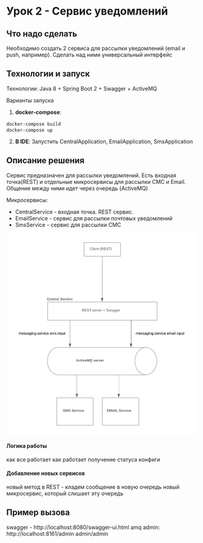 # Урок 2 - Сервис уведомлений
## Что надо сделать
Необходимо создать 2 сервиса для рассылки уведомлений (email и push, например). Сделать над ними универсальный интерфейс

## Технологии и запуск
Технологии: Java 8 + Spring Boot 2 + Swagger + ActiveMQ


Варианты запуска

1) **docker-compose**:
```
docker-compose build
docker-compose up
```

2) **В IDE**: Запустить CentralApplication, EmailApplication, SmsApplication


## Описание решения
Сервис предназначен для рассылки уведомлений.
Есть входная точка(REST) и отдельные микросервисы для рассылки СМС и  Email. Общение между ними идет через очередь (ActiveMQ)

Микросервисы:
* CentralService - входная точка. REST сервис.  
* EmailService - сервис для рассылки почтовых уведомлений
* SmsService -  сервис для рассылки СМС

![Архитектура](readme.md-arch.png)


#### Логика работы
как все работает
как работает получение статуса
конфиги

#### Добавление новых сервисов
новый метод в REST - кладем сообщение в новую очередь
новый микросервис, который слкшает эту очередь

## Пример вызова

swagger - http://localhost:8080/swagger-ui.html
amq admin: http://localhost:8161/admin admin/admin




